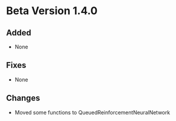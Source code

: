 # Beta Version 1.4.0

## Added

* None

## Fixes

* None

## Changes

* Moved some functions to QueuedReinforcementNeuralNetwork
